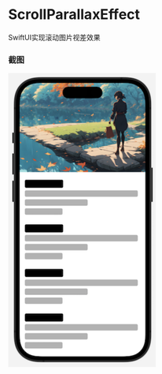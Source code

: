 # ScrollParallaxEffect
SwiftUI实现滚动图片视差效果

### 截图
<img src="screen.png" width="300" height:auto alt="screen.png"/>
